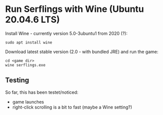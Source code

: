 # Run Serflings with Wine (Ubuntu 20.04.6 LTS)

Install Wine - currently version 5.0-3ubuntu1 from 2020 (?):

```
sudo apt install wine
```

Download latest stable version (2.0 - with bundled JRE) and run the game:

```
cd <game dir>
wine serflings.exe
```

## Testing

So far, this has been testet/noticed:

* game launches
* right-click scrolling is a bit to fast (maybe a Wine setting?)

